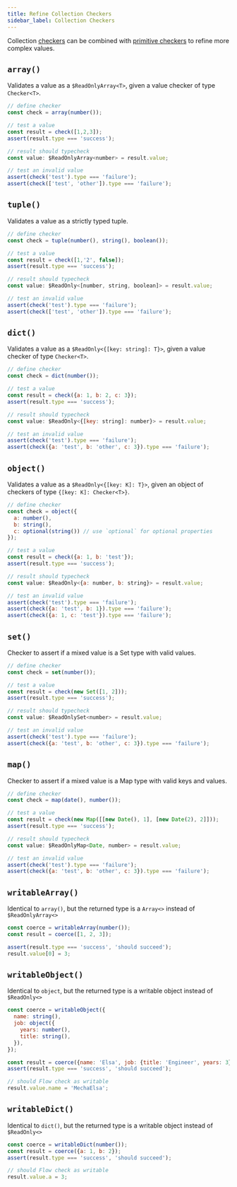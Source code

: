```yaml
---
title: Refine Collection Checkers
sidebar_label: Collection Checkers
---
```


Collection [checkers](/docs/api-reference/refine/Checkers) can be combined with [primitive checkers](/docs/api-reference/refine/Primitive_Checkers) to refine more complex values.

## `array()`

Validates a value as a `$ReadOnlyArray<T>`, given a value checker of type `Checker<T>`.

```jsx
// define checker
const check = array(number());

// test a value
const result = check([1,2,3]);
assert(result.type === 'success');

// result should typecheck
const value: $ReadOnlyArray<number> = result.value;

// test an invalid value
assert(check('test').type === 'failure');
assert(check(['test', 'other']).type === 'failure');
```

## `tuple()`

Validates a value as a strictly typed tuple.

```jsx
// define checker
const check = tuple(number(), string(), boolean());

// test a value
const result = check([1,'2', false]);
assert(result.type === 'success');

// result should typecheck
const value: $ReadOnly<[number, string, boolean]> = result.value;

// test an invalid value
assert(check('test').type === 'failure');
assert(check(['test', 'other']).type === 'failure');
```

## `dict()`

Validates a value as a `$ReadOnly<{[key: string]: T}>`, given a value checker of type `Checker<T>`.

```jsx
// define checker
const check = dict(number());

// test a value
const result = check({a: 1, b: 2, c: 3});
assert(result.type === 'success');

// result should typecheck
const value: $ReadOnly<{[key: string]: number}> = result.value;

// test an invalid value
assert(check('test').type === 'failure');
assert(check({a: 'test', b: 'other', c: 3}).type === 'failure');
```


## `object()`

Validates a value as a `$ReadOnly<{[key: K]: T}>`, given an object of checkers of type `{[key: K]: Checker<T>}`.

```jsx
// define checker
const check = object({
  a: number(),
  b: string(),
  c: optional(string()) // use `optional` for optional properties
});

// test a value
const result = check({a: 1, b: 'test'});
assert(result.type === 'success');

// result should typecheck
const value: $ReadOnly<{a: number, b: string}> = result.value;

// test an invalid value
assert(check('test').type === 'failure');
assert(check({a: 'test', b: 1}).type === 'failure');
assert(check({a: 1, c: 'test'}).type === 'failure');
```

## `set()`

Checker to assert if a mixed value is a Set type with valid values.

```jsx
// define checker
const check = set(number());

// test a value
const result = check(new Set([1, 2]));
assert(result.type === 'success');

// result should typecheck
const value: $ReadOnlySet<number> = result.value;

// test an invalid value
assert(check('test').type === 'failure');
assert(check({a: 'test', b: 'other', c: 3}).type === 'failure');
```

## `map()`

Checker to assert if a mixed value is a Map type with valid keys and values.

```jsx
// define checker
const check = map(date(), number());

// test a value
const result = check(new Map([[new Date(), 1], [new Date(2), 2]]));
assert(result.type === 'success');

// result should typecheck
const value: $ReadOnlyMap<Date, number> = result.value;

// test an invalid value
assert(check('test').type === 'failure');
assert(check({a: 'test', b: 'other', c: 3}).type === 'failure');
```

## `writableArray()`

Identical to `array()`, but the returned type is a `Array<>` instead of `$ReadOnlyArray<>`

```jsx
const coerce = writableArray(number());
const result = coerce([1, 2, 3]);

assert(result.type === 'success', 'should succeed');
result.value[0] = 3;
```

## `writableObject()`

Identical to `object`, but the returned type is a writable object instead of `$ReadOnly<>`

```jsx
const coerce = writableObject({
  name: string(),
  job: object({
    years: number(),
    title: string(),
  }),
});

const result = coerce({name: 'Elsa', job: {title: 'Engineer', years: 3}});
assert(result.type === 'success', 'should succeed');

// should Flow check as writable
result.value.name = 'MechaElsa';
```

## `writableDict()`

Identical to `dict()`, but the returned type is a writable object instead of `$ReadOnly<>`

```jsx
const coerce = writableDict(number());
const result = coerce({a: 1, b: 2});
assert(result.type === 'success', 'should succeed');

// should Flow check as writable
result.value.a = 3;
```
